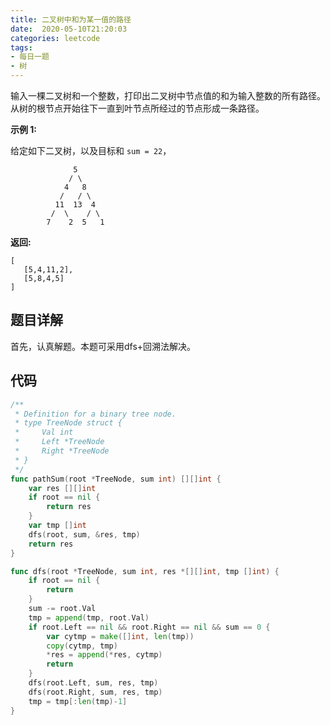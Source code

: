 ```yaml
---
title: 二叉树中和为某一值的路径
date:  2020-05-10T21:20:03
categories: leetcode
tags:
- 每日一题
- 树
---
```


输入一棵二叉树和一个整数，打印出二叉树中节点值的和为输入整数的所有路径。从树的根节点开始往下一直到叶节点所经过的节点形成一条路径。

**示例 1:**

给定如下二叉树，以及目标和 `sum = 22`，

```
              5
             / \
            4   8
           /   / \
          11  13  4
         /  \    / \
        7    2  5   1
```

**返回:**

```
[
   [5,4,11,2],
   [5,8,4,5]
]
```

## 题目详解

首先，认真解题。本题可采用dfs+回溯法解决。

## 代码

```go
/**
 * Definition for a binary tree node.
 * type TreeNode struct {
 *     Val int
 *     Left *TreeNode
 *     Right *TreeNode
 * }
 */
func pathSum(root *TreeNode, sum int) [][]int {
	var res [][]int
	if root == nil {
		return res
	}
	var tmp []int
	dfs(root, sum, &res, tmp)
	return res
}

func dfs(root *TreeNode, sum int, res *[][]int, tmp []int) {
	if root == nil {
		return
	}
	sum -= root.Val
	tmp = append(tmp, root.Val)
	if root.Left == nil && root.Right == nil && sum == 0 {
		var cytmp = make([]int, len(tmp))
		copy(cytmp, tmp)
		*res = append(*res, cytmp)
		return
	}
	dfs(root.Left, sum, res, tmp)
	dfs(root.Right, sum, res, tmp)
	tmp = tmp[:len(tmp)-1]
}
```



